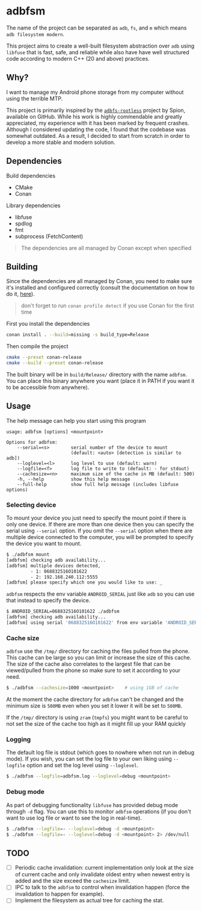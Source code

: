 # adbfsm

The name of the project can be separated as `adb`, `fs`, and `m` which means `adb filesystem modern`.

This project aims to create a well-built filesystem abstraction over `adb` using `libfuse` that is fast, safe, and reliable while also have have well structured code according to modern C++ (20 and above) practices.

## Why?

I want to manage my Android phone storage from my computer without using the terrible MTP.

This project is primarily inspired by the [`adbfs-rootless`](https://github.com/spion/adbfs-rootless) project by Spion, available on GitHub. While his work is highly commendable and greatly appreciated, my experience with it has been marked by frequent crashes. Although I considered updating the code, I found that the codebase was somewhat outdated. As a result, I decided to start from scratch in order to develop a more stable and modern solution.

## Dependencies

Build dependencies

- CMake
- Conan

Library dependencies

- libfuse
- spdlog
- fmt
- subprocess (FetchContent)

> The dependencies are all managed by Conan except when specified

## Building

Since the dependencies are all managed by Conan, you need to make sure it's installed and configured correctly (consult the documentation on how to do it, [here](https://docs.conan.io/2/installation.html)).

> don't forget to run `conan profile detect` if you use Conan for the first time

First you install the dependencies

```sh
conan install . --build=missing -s build_type=Release
```

Then compile the project

```sh
cmake --preset conan-release
cmake --build --preset conan-release
```

The built binary will be in `build/Release/` directory with the name `adbfsm`. You can place this binary anywhere you want (place it in PATH if you want it to be accessible from anywhere).

## Usage

The help message can help you start using this program

```
usage: adbfsm [options] <mountpoint>

Options for adbfsm:
    --serial=<s>        serial number of the device to mount
                        (default: <auto> [detection is similar to adb])
    --loglevel=<l>      log level to use (default: warn)
    --logfile=<f>       log file to write to (default: - for stdout)
    --cachesize=<n>     maximum size of the cache in MB (default: 500)
    -h, --help          show this help message
    --full-help         show full help message (includes libfuse options)
```

### Selecting device

To mount your device you just need to specify the mount point if there is only one device. If there are more than one device then you can specify the serial using `--serial` option. If you omit the `--serial` option when there are multiple device connected to the computer, you will be prompted to specify the device you want to mount.

```sh
$ ./adbfsm mount
[adbfsm] checking adb availability...
[adbfsm] multiple devices detected,
         - 1: 068832516O101622
         - 2: 192.168.240.112:5555
[adbfsm] please specify which one you would like to use: _
```

`adbfsm` respects the env variable `ANDROID_SERIAL` just like `adb` so you can use that instead to specify the device.

```sh
$ ANDROID_SERIAL=068832516O101622 ./adbfsm
[adbfsm] checking adb availability...
[adbfsm] using serial '068832516O101622' from env variable 'ANDROID_SERIAL'

```

### Cache size

`adbfsm` use the `/tmp/` directory for caching the files pulled from the phone. This cache can be large so you can limit or increase the size of this cache. The size of the cache also correlates to the largest file that can be viewed/pulled from the phone so make sure to set it according to your need.

```sh
$ ./adbfsm --cachesize=1000 <mountpoint>    # using 1GB of cache
```

At the moment the cache directory for `adbfsm` can't be changed and the minimum size is `500MB` even when you set it lower it will be set to `500MB`.

If the `/tmp/` directory is using `zram` (`tmpfs`) you might want to be careful to not set the size of the cache too high as it might fill up your RAM quickly

### Logging

The default log file is stdout (which goes to nowhere when not run in debug mode). If you wish, you can set the log file to your own liking using `--logfile` option and set the log level using `--loglevel`.

```sh
$ ./adbfsm --logfile=adbfsm.log --loglevel=debug <mountpoint>
```

### Debug mode

As part of debugging functionality `libfuse` has provided debug mode through `-d` flag. You can use this to monitor `adbfsm` operations (if you don't want to use log file or want to see the log in real-time).

```sh
$ ./adbfsm --logfile=- --loglevel=debug -d <mountpoint>                     # this will print the libfuse debug messages and adbfsm log messages
$ ./adbfsm --logfile=- --loglevel=debug -d <mountpoint> 2> /dev/null        # this will print only adbfsm log messages since libfuse debug messages are printed to stderr
```

## TODO

- [ ] Periodic cache invalidation: current implementation only look at the size of current cache and only invalidate oldest entry when newest entry is added and the size exceed the `cachesize` limit.
- [ ] IPC to talk to the `adbfsm` to control when invalidation happen (force the invalidation to happen for example).
- [ ] Implement the filesystem as actual tree for caching the stat.
